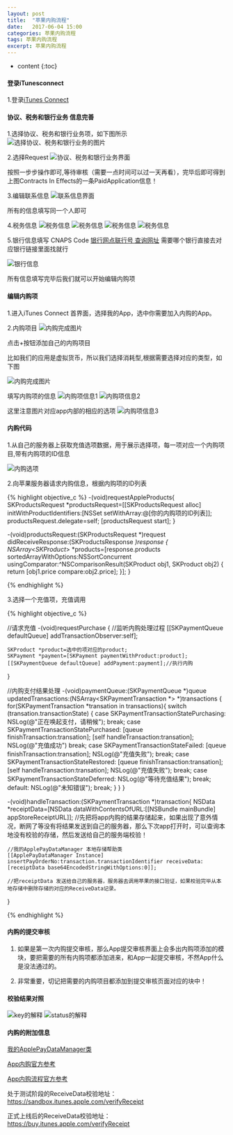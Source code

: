```yaml
---
layout: post
title:  "苹果内购流程"
date:   2017-06-04 15:00
categories: 苹果内购流程
tags: 苹果内购流程
excerpt: 苹果内购流程
---
```


* content
{:toc}

####  登录iTunesconnect

1.登录[iTunes Connect](https://itunesconnect.apple.com/)

####  协议、税务和银行业务 信息完善

1.选择协议、税务和银行业务项，如下图所示
  ![选择协议、税务和银行业务的图片]({{site.url}}/assets/inAppPurchase/selectPanel.png)

2.选择Request
  ![协议、税务和银行业务界面]({{site.url}}/assets/inAppPurchase/protocolTaxBank.png)

  按照一步步操作即可,等待审核（需要一点时间可以过一天再看），完毕后即可得到上图Contracts In Effects的一条PaidApplication信息！

3.编辑联系信息
  ![联系信息界面]({{site.url}}/assets/inAppPurchase/contactInformation.png)

  所有的信息填写同一个人即可


4.税务信息
  ![税务信息]({{site.url}}/assets/inAppPurchase/taxInformation-01.png)
  ![税务信息]({{site.url}}/assets/inAppPurchase/taxInformation-02.png)
  ![税务信息]({{site.url}}/assets/inAppPurchase/taxInformation-03.png)
  ![税务信息]({{site.url}}/assets/inAppPurchase/taxInformation-04.png)

5.银行信息填写
  CNAPS Code [银行网点联行号 查询网址](http://www.tui78.com/bank/) 需要哪个银行直接去对应银行链接里面找就行

  ![银行信息]({{site.url}}/assets/inAppPurchase/bankingInformation.png)

  所有信息填写完毕后我们就可以开始编辑内购项

#### 编辑内购项

1.进入iTunes Connect 首界面，选择我的App，选中你需要加入内购的App。

2.内购项目
  ![内购完成图片]({{site.url}}/assets/inAppPurchase/purchaseItems.png)

  点击+按钮添加自己的内购项目

  比如我们的应用是虚拟货币，所以我们选择消耗型,根据需要选择对应的类型，如下图

  ![内购完成图片]({{site.url}}/assets/inAppPurchase/selectPurchasePanel.png)

  填写内购项的信息
  ![内购项信息1]({{site.url}}/assets/inAppPurchase/purchaseItem1-01.png)
  ![内购项信息2]({{site.url}}/assets/inAppPurchase/purchaseItem1-02.png)

  这里注意图片对应app内部的相应的选项
  ![内购项信息3]({{site.url}}/assets/inAppPurchase/purchaseItem1-03.png)


#### 内购代码

1.从自己的服务器上获取充值选项数据，用于展示选择项，每一项对应一个内购项目,带有内购项的ID信息

  ![内购选项]({{site.url}}/assets/inAppPurchase/rechargePanel.PNG)

2.向苹果服务器请求内购信息，根据内购项的ID列表

  {% highlight objective_c %}
  -(void)requestAppleProducts{
      SKProductsRequest *productsRequest=[[SKProductsRequest alloc] initWithProductIdentifiers:[NSSet setWithArray:@[你的内购项的ID列表]];
      productsRequest.delegate=self;
      [productsRequest start];
  }


  -(void)productsRequest:(SKProductsRequest *)request didReceiveResponse:(SKProductsResponse *)response
  {
      NSArray<SKProduct*> *products=[response.products sortedArrayWithOptions:NSSortConcurrent usingComparator:^NSComparisonResult(SKProduct obj1, SKProduct obj2) {
          return [obj1.price compare:obj2.price];
      }];
  }

  {% endhighlight %}

  3.选择一个充值项，充值调用

  {% highlight objective_c %}

//请求充值
  -(void)requestPurchase
  {
    //监听内购处理过程
    [[SKPaymentQueue defaultQueue] addTransactionObserver:self];

    SKProduct *product=选中的项对应的product;
    SKPayment *payment=[SKPayment paymentWithProduct:product];
    [[SKPaymentQueue defaultQueue] addPayment:payment];//执行内购
  }


//内购支付结果处理
  -(void)paymentQueue:(SKPaymentQueue *)queue updatedTransactions:(NSArray<SKPaymentTransaction *> *)transactions
{
    for(SKPaymentTransaction *transation in transactions){
        switch (transation.transactionState) {
            case SKPaymentTransactionStatePurchasing:
                NSLog(@"正在唤起支付，请稍候");
                break;
            case SKPaymentTransactionStatePurchased:
                [queue finishTransaction:transation];
                [self handleTransaction:transation];
                NSLog(@"充值成功")
                break;
            case SKPaymentTransactionStateFailed:
                [queue finishTransaction:transation];
                NSLog(@"充值失败");
                break;
            case SKPaymentTransactionStateRestored:
                [queue finishTransaction:transation];
                [self handleTransaction:transation];
                NSLog(@"充值失败");
                break;
            case SKPaymentTransactionStateDeferred:
                NSLog(@"等待充值结果");
                break;
            default:
                NSLog(@"未知错误");
                break;
        }
    }
}

-(void)handleTransaction:(SKPaymentTransaction *)transaction{
    NSData *receiptData=[NSData dataWithContentsOfURL:[[NSBundle mainBundle] appStoreReceiptURL]];
    //先把将app内购的结果存储起来，如果出现了意外情况，断网了等没有将结果发送到自己的服务器，那么下次app打开时，可以查询本地没有校验的存储，然后发送给自己的服务端校验！

    //我的ApplePayDataManager 本地存储帮助类
    [[ApplePayDataManager Instance] insertPayOrderNo:transaction.transactionIdentifier receiveData:[receiptData base64EncodedStringWithOptions:0]];

    //把receiptData 发送给自己的服务器，服务器去调用苹果的接口验证，如果校验完毕从本地存储中删除存储的对应的ReceiveData记录。
}


  {% endhighlight %}

#### 内购的提交审核

1.  如果是第一次内购提交审核，那么App提交审核界面上会多出内购项添加的模块，要把需要的所有内购项都添加进来，和App一起提交审核，不然App什么是没法通过的。

2.  非常重要，切记把需要的内购项目都添加到提交审核页面对应的块中！


#### 校验结果对照
![key的解释]({{site.url}}/assets/inAppPurchase/response-01.png)
![status的解释]({{site.url}}/assets/inAppPurchase/response-02.png)

#### 内购的附加信息

  [我的ApplePayDataManager类](https://github.com/PlayLive/Practice/tree/master/FMDBUse)

  [App内购官方参考](https://developer.apple.com/library/content/documentation/NetworkingInternet/Conceptual/StoreKitGuide/Introduction.html)

  [App内购流程官方参考](https://developer.apple.com/library/content/releasenotes/General/ValidateAppStoreReceipt/Chapters/ValidateRemotely.html#//apple_ref/doc/uid/TP40010573-CH104-SW1)

  处于测试阶段的ReceiveData校验地址： https://sandbox.itunes.apple.com/verifyReceipt

  正式上线后的ReceiveData校验地址： https://buy.itunes.apple.com/verifyReceipt
